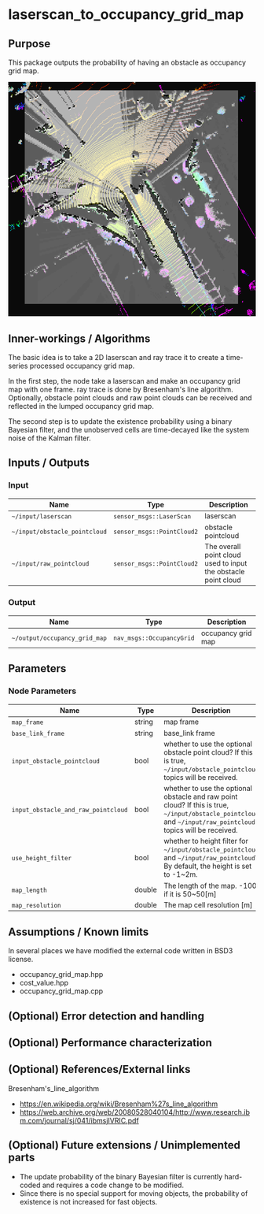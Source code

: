 # laserscan_to_occupancy_grid_map

## Purpose

This package outputs the probability of having an obstacle as occupancy grid map.

![occupancy_grid_map_sample_image](./image/occupancy_grid_map_sample_image.png)

## Inner-workings / Algorithms

The basic idea is to take a 2D laserscan and ray trace it to create a time-series processed occupancy grid map.

In the first step, the node take a laserscan and make an occupancy grid map with one frame. ray trace is done by Bresenham's line algorithm. Optionally, obstacle point clouds and raw point clouds can be received and reflected in the lumped occupancy grid map.

The second step is to update the existence probability using a binary Bayesian filter, and the unobserved cells are time-decayed like the system noise of the Kalman filter.

## Inputs / Outputs

### Input

| Name                          | Type                       | Description                                                    |
| ----------------------------- | -------------------------- | -------------------------------------------------------------- |
| `~/input/laserscan`           | `sensor_msgs::LaserScan`   | laserscan                                                      |
| `~/input/obstacle_pointcloud` | `sensor_msgs::PointCloud2` | obstacle pointcloud                                            |
| `~/input/raw_pointcloud`      | `sensor_msgs::PointCloud2` | The overall point cloud used to input the obstacle point cloud |

### Output

| Name                          | Type                      | Description        |
| ----------------------------- | ------------------------- | ------------------ |
| `~/output/occupancy_grid_map` | `nav_msgs::OccupancyGrid` | occupancy grid map |

## Parameters

### Node Parameters

| Name                                | Type   | Description                                                                                                                                                    |
| ----------------------------------- | ------ | -------------------------------------------------------------------------------------------------------------------------------------------------------------- |
| `map_frame`                         | string | map frame                                                                                                                                                      |
| `base_link_frame`                   | string | base_link frame                                                                                                                                                |
| `input_obstacle_pointcloud`         | bool   | whether to use the optional obstacle point cloud? If this is true, `~/input/obstacle_pointcloud` topics will be received.                                      |
| `input_obstacle_and_raw_pointcloud` | bool   | whether to use the optional obstacle and raw point cloud? If this is true, `~/input/obstacle_pointcloud` and `~/input/raw_pointcloud` topics will be received. |
| `use_height_filter`                 | bool   | whether to height filter for `~/input/obstacle_pointcloud` and `~/input/raw_pointcloud`? By default, the height is set to -1~2m.                               |
| `map_length`                        | double | The length of the map. -100 if it is 50~50[m]                                                                                                                  |
| `map_resolution`                    | double | The map cell resolution [m]                                                                                                                                    |

## Assumptions / Known limits

In several places we have modified the external code written in BSD3 license.

- occupancy_grid_map.hpp
- cost_value.hpp
- occupancy_grid_map.cpp

## (Optional) Error detection and handling

## (Optional) Performance characterization

## (Optional) References/External links

Bresenham's_line_algorithm

- <https://en.wikipedia.org/wiki/Bresenham%27s_line_algorithm>
- <https://web.archive.org/web/20080528040104/http://www.research.ibm.com/journal/sj/041/ibmsjIVRIC.pdf>

## (Optional) Future extensions / Unimplemented parts

- The update probability of the binary Bayesian filter is currently hard-coded and requires a code change to be modified.
- Since there is no special support for moving objects, the probability of existence is not increased for fast objects.
